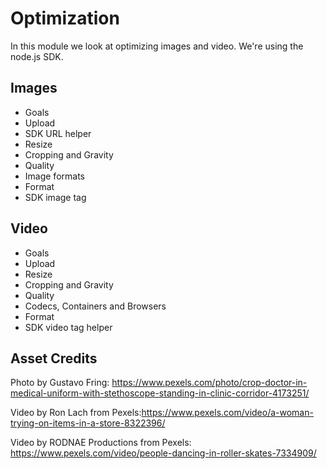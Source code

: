# Optimization

In this module we look at optimizing images and video.  We're using the node.js SDK.

## Images
- Goals
- Upload 
- SDK URL helper
- Resize
- Cropping and Gravity
- Quality
- Image formats
- Format
- SDK image tag


## Video

- Goals
- Upload
- Resize
- Cropping and Gravity
- Quality
- Codecs, Containers and Browsers
- Format
- SDK video tag helper


## Asset Credits

Photo by Gustavo Fring: https://www.pexels.com/photo/crop-doctor-in-medical-uniform-with-stethoscope-standing-in-clinic-corridor-4173251/

Video by Ron Lach from Pexels:https://www.pexels.com/video/a-woman-trying-on-items-in-a-store-8322396/

Video by RODNAE Productions from Pexels: https://www.pexels.com/video/people-dancing-in-roller-skates-7334909/
